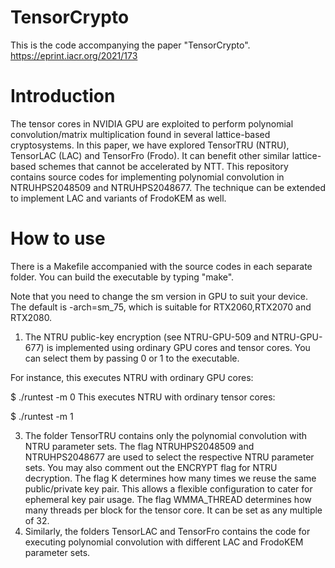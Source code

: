 # TensorCrypto
This is the code accompanying the paper "TensorCrypto". 
https://eprint.iacr.org/2021/173

# Introduction
The tensor cores in NVIDIA GPU are exploited to perform polynomial convolution/matrix multiplication found in several lattice-based cryptosystems. In this paper, we have explored TensorTRU (NTRU), TensorLAC (LAC) and TensorFro (Frodo). It can benefit other similar lattice-based schemes that cannot be accelerated by NTT. This repository contains source codes for implementing polynomial convolution in NTRUHPS2048509 and NTRUHPS2048677. The technique can be extended to implement LAC and variants of FrodoKEM as well.

# How to use
There is a Makefile accompanied with the source codes in each separate folder. You can build the executable by typing "make".

Note that you need to change the sm version in GPU to suit your device. The default is -arch=sm_75, which is suitable for RTX2060,RTX2070 and RTX2080.

1) The NTRU public-key encryption (see NTRU-GPU-509 and NTRU-GPU-677) is implemented using ordinary GPU cores and tensor cores. You can select them by passing 0 or 1 to the executable. 

For instance, this executes NTRU with ordinary GPU cores: 

\$ ./runtest -m 0 
This executes NTRU with ordinary tensor cores: 

\$ ./runtest -m 1

3) The folder TensorTRU contains only the polynomial convolution with NTRU parameter sets. The flag NTRUHPS2048509 and NTRUHPS2048677 are used to select the respective NTRU parameter sets. You may also comment out the ENCRYPT flag for NTRU decryption. The flag K determines how many times we reuse the same public/private key pair. This allows a flexible configuration to cater for ephemeral key pair usage. The flag WMMA_THREAD determines how many threads per block for the tensor core. It can be set as any multiple of 32.
4) Similarly, the folders TensorLAC and TensorFro contains the code for executing polynomial convolution with different LAC and FrodoKEM parameter sets.
